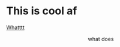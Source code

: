 # This is cool af

<a href="">Whatttt</a>
<div align="center">
  what does
</div>


<!--  ```javascript
  function whatTheHell = () =>{
    return "what the Hell"
    }
 ``` -->
